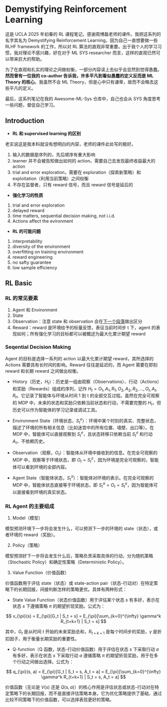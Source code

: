 # Demystifying Reinforcement Learning

这是 UCLA 2025 年初春的 RL 课程笔记，感谢周博磊老师的课件。我把这系列的名字其名为 Demystifying Reinforcement Learning，因为自己一直想要做一些 RLHF framework 的工作，所以对 RL 算法的直观非常重要。出于我个人的学习习惯，我对理论不感兴趣，好在对于 ML SYS researcher 而言，这样的直观已然可以带来巨大的帮助。

为了在直观和扎实的理论之间做权衡，一部分内容读上去似乎会显然到觉得愚蠢。**然而曾有一位我的 co-author 告诉我，许多平凡到看似愚蠢的定义反而是 ML Theory 的核心**。我虽然不会 ML Theory，但是心中只有谦卑，故而不会略去这些平凡的定义。

最后，这系列笔记在我的 Awesome-ML-Sys 仓库中，自己也会从 SYS 角度思考一些问题，督促自己学习。

## Introduction

- **RL 和 supervised learning 的区别**

老实说这是我本科就没有想明白的内容，老师的课件此处写的极好。

1. 输入的数据是序列的，先后顺序有重大影响
2. learner 并不会被告知做出如何的 action，需要自己去发现最终收益最大的 action
3. trial and error exploration，需要在 exploration（探索新策略）和 exploitation（利用当前策略）之间权衡
4. 不存在监督者，只有 reward 信号，而且 reward 信号是延后的

- **强化学习的性质**

1. trial and error exploration
2. delayed reward
3. time matters, sequential decision making, not i.i.d.
4. Actions affect the evironment

- **RL 的可能问题**

1. interpretability
2. diversity of the environment
3. overfitting on training environment
4. reward engineering
5. no safty guarantee
6. low sample efficiency

## RL Basic

### RL 的常见要素

1. Agent 和 Environment
2. State
3. Observation：注意 state 和 observation 会在[下一个段落](#Seqential-Decision-Making)做出区分
4. Reward：reward 是环境给予的标量反馈，表征当前时间步 t 下，agent 的表现如何；所有强化学习的目标都可以被概述为最大化累计期望 reward

### Seqential Decision Making

Agent 的目标是选择一系列的 action 以最大化累计期望 reward，其所选择的 Actions 需要具有长时间的影响。Reward 往往是延迟的，而 Agent 需要在即刻 reward 和长期 reward 之间做出权衡。

- History（历史，$H_t$）：历史是一组由观察（Observations）、行动（Actions）和奖励（Rewards）组成的序列，记作 
$H_t = O_1, A_1, R_1, O_2, A_2, R_2, \ldots, O_t, A_t, R_t$。它记录了智能体与环境从时间 1 到 t 的全部交互过程。虽然在完全可观察的 MDP 中，未来的状态和奖励只依赖当前状态和行动，不需要完整的 $H_t$，但历史可以作为智能体的学习记录或调试工具。

- Environment State（环境状态，$S_{t}^{e}$）：环境中某个时刻的真实、完整状态，描述了环境的所有相关信息（比如迷宫中的所有位置、墙壁、出口等）。在 MDP 中，智能体可以直接观察到 $S_{t}^{e}$，且状态转移只依赖当前 $S_{t}^{e}$ 和行动 $A_t$，不依赖历史。

- Observation（观察，$O_t$）：智能体从环境中接收到的信息。在完全可观察的 MDP 中，观察等于环境状态，即 $O_t = S_{t}^{e}$，因为环境是完全可观察的，智能体可以看到环境的全部内容。

- Agent State（智能体状态，$S_{t}^{a}$）：智能体对环境的表示。在完全可观察的 MDP 中，智能体状态直接等于环境状态，即 $S_{t}^{a} = O_t = S_{t}^{e}$，因为智能体可以直接看到环境的真实状态。

### RL Agent 的主要组成

1. Model（模型）

模型预测环境下一步将会发生什么，可以预测下一步的环境的 state（状态），或者环境的 reward（奖励）。

2. Policy（策略）

模型预测好下一步将会发生什么后，策略负责采取具体的行动，分为随机策略（Stochastic Policy）和确定性策略（Deterministic Policy）。

3. Value Function（价值函数）

价值函数用于评估 state（状态）或 state-action pair（状态-行动对）在特定策略下的长期回报，间接判断怎样的策略更优。具体有两种形式：

- State Value Function（状态价值函数）用于评估某个状态 $s$ 有多好，表示在状态 $s$ 下遵循策略 $\pi$ 的期望折现奖励。公式为：

$$
v_{\pi}(s) = E_{\pi}[G_t | S_t = s] = E_{\pi}[\sum_{k=0}^{\infty} \gamma^k R_{t+k+1} | S_t = s]
$$

其中，$G_t$ 是从时间 $t$ 开始的未来奖励总和，$R_{t+k+1}$ 是每个时间步的奖励，$\gamma$ 是折扣因子，用于衡量长期奖励的重要性。

- Q-function（Q 函数，状态-行动价值函数）用于评估在状态 $s$ 下采取行动 $a$ 有多好，表示在状态 $s$ 下采取行动 $a$ 遵循策略 $\pi$ 的期望折现奖励，用于在多个行动之间做出选择。公式为：

$$
q_{\pi}(s, a) = E_{\pi}[G_t | S_t = s, A_t = a] = E_{\pi}[\sum_{k=0}^{\infty} \gamma^k R_{t+k+1} | S_t = s, A_t = a]
$$

价值函数（无论是 $V(s)$ 还是 $Q(s,a)$）的核心作用是评估状态或状态-行动对在特定策略下的长期回报，而不是直接评估策略本身。它为优化策略提供了基础，通过比较不同策略下的价值函数，可以选择表现更好的策略。
